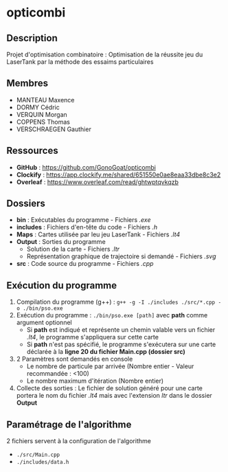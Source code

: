 # opticombi
## Description
Projet d'optimisation combinatoire : Optimisation de la réussite jeu du LaserTank par la méthode des essaims particulaires
## Membres
- MANTEAU Maxence
- DORMY Cédric
- VERQUIN Morgan
- COPPENS Thomas
- VERSCHRAEGEN Gauthier
## Ressources
- **GitHub** : https://github.com/GonoGoat/opticombi
- **Clockify** : https://app.clockify.me/shared/651550e0ae8eaa33dbe8c3e2
- **Overleaf** : https://www.overleaf.com/read/ghtwptqvkqzb

## Dossiers
- **bin** : Exécutables du programme - Fichiers *.exe*
- **includes** : Fichiers d'en-tête du code - Fichiers *.h*
- **Maps** : Cartes utilisée par leu jeu LaserTank - Fichiers *.lt4*
- **Output** : Sorties du programme
    - Solution de la carte - Fichiers *.ltr*
    - Représentation graphique de trajectoire si demandé - Fichiers *.svg*
- **src** : Code source du programme - Fichiers *.cpp*

## Exécution du programme
1. Compilation du programme \(g++\) : `g++ -g -I ./includes ./src/*.cpp -o ./bin/pso.exe`
2. Exécution du programme : `./bin/pso.exe [path]` avec **path** comme argument optionnel
    - Si **path** est indiqué et représente un chemin valable vers un fichier *.lt4*, le programme s'appliquera sur cette carte
    - Si **path** n'est pas spécifié, le programme s'exécutera sur une carte déclarée à la **ligne 20 du fichier Main.cpp \(dossier src\)**
3. 2 Paramètres sont demandés en console
    - Le nombre de particule par arrivée \(Nombre entier - Valeur recommandée : <100\)
    - Le nombre maximum d'itération \(Nombre entier\)
4. Collecte des sorties : Le fichier de solution généré pour une carte portera le nom du fichier *.lt4* mais avec l'extension *ltr* dans le dossier **Output**

## Paramétrage de l'algorithme
2 fichiers servent à la configuration de l'algorithme
- `./src/Main.cpp`
- `./includes/data.h`